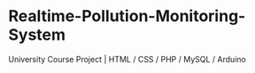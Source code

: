 # Realtime-Pollution-Monitoring-System
University Course Project | HTML / CSS / PHP / MySQL / Arduino
